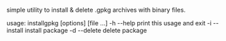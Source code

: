 simple utility to install & delete .gpkg archives with binary files.

usage: installgpkg [options] [file ...]
          -h  --help      print this usage and exit
          -i  --install   install package
          -d  --delete    delete package
